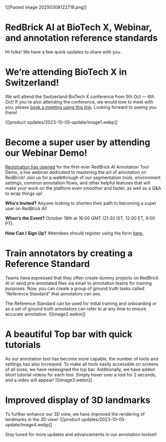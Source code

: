 ![[Pasted image 20250308122718.png]]

# RedBrick AI at BioTech X, Webinar, and annotation reference standards

Hi folks! We have a few quick updates to share with you.

# We’re attending BioTech X in Switzerland!

We will attend the Switzerland BioTech X conference from 5th Oct — 6th Oct! If you're also attending the conference, we would love to meet with you; please [book a meeting using this link](https://calendly.com/dereklukacs/biotechx-redbrick-ai-meeting). Looking forward to seeing you there!

![[product updates/2023-10-05-update/image1.webp]]
# Become a super user by attending our Webinar Demo!

[Registration has opened](https://us06web.zoom.us/webinar/register/WN_p3RFNixoSbCm5jyb-x_M_w) for the first-ever RedBrick AI Annotation Tool Demo, a live webinar dedicated to mastering the art of annotation on RedBrick! Join us for a walkthrough of our segmentation tools, environment settings, common annotation flows, and other helpful features that will make your work on the platform even smoother and faster, as well as a Q&A to wrap things up!

**Who’s Invited?** Anyone looking to shorten their path to becoming a super user on RedBrick AI!

**When’s the Event?** October 18th at 16:00 GMT (21:30 IST, 12:00 ET, 9:00 PT).

**How Can I Sign Up?** Attendees should register using the form [here.](https://us06web.zoom.us/webinar/register/WN_p3RFNixoSbCm5jyb-x_M_w)

# Train annotators by creating a Reference Standard

Teams have expressed that they often create dummy projects on RedBrick AI or send pre-annotated files via email to annotation teams for training purposes. Now, you can create a group of ground truth tasks called "Reference Standard" that annotators can see.

The Reference Standard can be used for initial training and onboarding or as a set of ground truth annotators can refer to at any time to ensure accurate annotation.
![[image2.webm]]
# A beautiful Top bar with quick tutorials

As our annotation tool has become more capable, the number of tools and settings has also increased. To make all tools easily accessible on screens of all sizes, we have redesigned the top bar. Additionally, we have added short tutorial videos for each tool. Simply hover over a tool for 2 seconds, and a video will appear!
![[image3.webm]]
# Improved display of 3D landmarks

To further enhance our 3D view, we have improved the rendering of landmarks in the 3D view!
![[product updates/2023-10-05-update/image4.webp]]

Stay tuned for more updates and advancements in our annotation toolset!